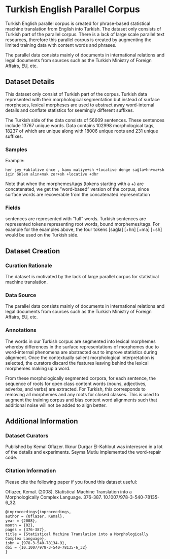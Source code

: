 # Turkish English Parallel Corpus


Turkish English parallel corpus is created for phrase-based statistical machine translation from English into Turkish. The dataset only consists  of Turkish part of the parallel corpus. There is a lack of large scale parallel text resources, therefore this parallel corpus is created by augmenting the limited training data with content words and phrases.

The parallel data consists mainly of documents in international relations and legal documents from sources such as the Turkish Ministry of Foreign Affairs, EU, etc.


## Dataset Details


This dataset only consist of Turkish part  of the corpus.  Turkish data represented with their morphological segmentation but instead of surface morpheses, lexical morpheses are used to abstract away word-internal details and conflate statistics for seemingly different suffixes.

The Turkish side of the data consists of 56609 sentences. These sentences include 13767 unique words. Data contains 102998 morphological tags, 18237 of which are unique along with 18006 unique roots and 231 unique suffixes.



### Samples


Example:

```
her şey +ablative önce , kamu maliye+sh +locative denge sağla+hn+ma+sh için önlem alın+mak zor+sh +locative +dhr 
```

Note that when the morphemes/tags (tokens starting with a +) are concatenated, we get the “word-based” version of the corpus, since surface words are recoverable from the concatenated representation

### Fields

sentences are represented with “full” words. Turkish sentences are represented tokens representing root words, bound morphemes/tags. For example for the examples above, the four tokens [sağla] [+hn] [+ma] [+sh] would be used on the Turkish side.


## Dataset Creation

### Curation Rationale

The dataset is motivated by the lack of large parallel corpus for statistical machine translation.

### Data Source

The parallel data consists mainly of documents in international relations and legal documents from sources such as the Turkish Ministry of Foreign Affairs, EU, etc.



### Annotations

The words in our Turkish corpus are segmented into lexical morphemes whereby differences in the surface representations of morphemes due to word-internal phenomena are abstracted out to improve statistics during alignment. Once the contextually salient morphological interpretation is selected, the curators discard the features leaving behind the lexical morphemes making up a word.

From these morphologically segmented corpora,  for each sentence, the sequence of roots for open class content words (nouns, adjectives, adverbs, and verbs) are extracted. For Turkish, this corresponds to removing all morphemes and any roots for closed classes. This is used to augment the training corpus and bias content word alignments such that additional noise will not be added to align better. 





## Additional Information

### Dataset Curators



Published by Kemal Oflazer. Ilknur Durgar El-Kahlout was interesred in a lot of the details and experiments. Seyma Mutlu implemented the word-repair code.




### Citation Information


Please cite the following paper if you found this dataset useful:

Oflazer, Kemal. (2008). Statistical Machine Translation into a Morphologically Complex Language. 376-387. 10.1007/978-3-540-78135-6_32.

```
@inproceedings{inproceedings,
author = {Oflazer, Kemal},
year = {2008},
month = {02},
pages = {376-387},
title = {Statistical Machine Translation into a Morphologically Complex Language},
isbn = {978-3-540-78134-9},
doi = {10.1007/978-3-540-78135-6_32}
}
```